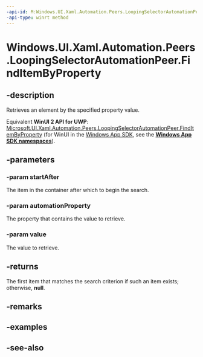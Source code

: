 ```yaml
---
-api-id: M:Windows.UI.Xaml.Automation.Peers.LoopingSelectorAutomationPeer.FindItemByProperty(Windows.UI.Xaml.Automation.Provider.IRawElementProviderSimple,Windows.UI.Xaml.Automation.AutomationProperty,System.Object)
-api-type: winrt method
---
```


<!-- Method syntax
public Windows.UI.Xaml.Automation.Provider.IRawElementProviderSimple FindItemByProperty(Windows.UI.Xaml.Automation.Provider.IRawElementProviderSimple startAfter, Windows.UI.Xaml.Automation.AutomationProperty automationProperty, System.Object value)
-->

# Windows.UI.Xaml.Automation.Peers.LoopingSelectorAutomationPeer.FindItemByProperty

## -description
Retrieves an element by the specified property value.

Equivalent **WinUI 2 API for UWP**: [Microsoft.UI.Xaml.Automation.Peers.LoopingSelectorAutomationPeer.FindItemByProperty](/windows/winui/api/microsoft.ui.xaml.automation.peers.loopingselectorautomationpeer.finditembyproperty) (for WinUI in the [Windows App SDK](/windows/apps/windows-app-sdk/), see the **[Windows App SDK namespaces](/windows/windows-app-sdk/api/winrt/)**).

## -parameters
### -param startAfter
The item in the container after which to begin the search.

### -param automationProperty
The property that contains the value to retrieve.

### -param value
The value to retrieve.

## -returns
The first item that matches the search criterion if such an item exists; otherwise, **null**.

## -remarks

## -examples

## -see-also
